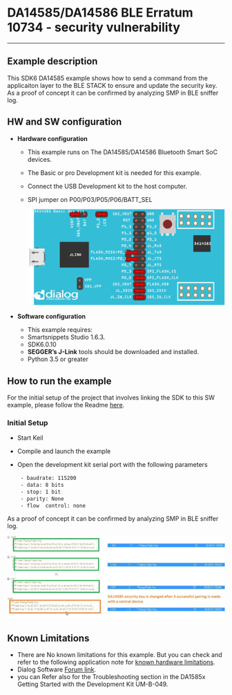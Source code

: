 
# DA14585/DA14586 BLE Erratum 10734 - security vulnerability

---


## Example description

This SDK6 DA14585 example shows how to send a command
from the applicaiton layer to the BLE STACK to ensure and
update the security key.
As a proof of concept it can be confirmed by analyzing SMP in BLE sniffer log.

## HW and SW configuration


* **Hardware configuration**

	- This example runs on The DA14585/DA14586 Bluetooth Smart SoC devices.
	- The Basic or pro Development kit is needed for this example.
	- Connect the USB Development kit to the host computer.
	- SPI jumper on P00/P03/P05/P06/BATT_SEL
		
		![jumper_config](assets/jumper_setup.png)


* **Software configuration**

	- This example requires:
    * Smartsnippets Studio 1.6.3.
    * SDK6.0.10
	- **SEGGER’s J-Link** tools should be downloaded and installed.
	- Python 3.5 or greater


## How to run the example

For the initial setup of the project that involves linking the SDK to this SW example, please follow the Readme [here](https://github.com/dialog-semiconductor/BLE_SDK6_examples).

### Initial Setup

 - Start Keil
 - Compile and launch the example
 - Open the development kit serial port with the following parameters

		- baudrate: 115200
		- data: 8 bits
		- stop: 1 bit
		- parity: None
		- flow  control: none

As a proof of concept it can be confirmed by analyzing SMP in BLE sniffer log.

![SMP_results](assets/sec_vulnerability_sniffer_log.jpg)



## Known Limitations


- There are No known limitations for this example. But you can check and refer to the following application note for
[known hardware limitations](https://support.dialog-semiconductor.com/system/files/resources/DA1458x-KnownLimitations_2018_02_06.pdf "known hardware limitations").
- Dialog Software [Forum link](https://support.dialog-semiconductor.com/forums).
- you can Refer also for the Troubleshooting section in the DA1585x Getting Started with the Development Kit UM-B-049.

